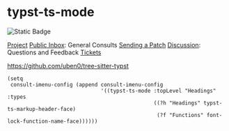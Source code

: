 # typst-ts-mode

![Static Badge](https://img.shields.io/badge/Made_with-Emacs-purple)

[Project](https://git.sr.ht/~meow_king/typst-ts-mode)
[Public Inbox](https://lists.sr.ht/~meow_king/public-inbox): General Consults
[Sending a Patch](https://lists.sr.ht/~meow_king/dev)
[Discussion](https://lists.sr.ht/~meow_king/discussion): Questions and Feedback
[Tickets](https://todo.sr.ht/~meow_king/typst-ts-mode)

https://github.com/uben0/tree-sitter-typst

``` emacs-lisp
(setq
 consult-imenu-config (append consult-imenu-config
                              '((typst-ts-mode :topLevel "Headings" :types
                                               ((?h "Headings" typst-ts-markup-header-face)
                                                (?f "Functions" font-lock-function-name-face))))))
```
